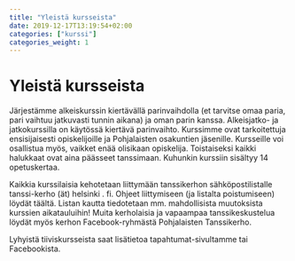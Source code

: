 ```yaml
---
title: "Yleistä kursseista"
date: 2019-12-17T13:19:54+02:00
categories: ["kurssi"]
categories_weight: 1
---
```

# Yleistä kursseista
Järjestämme alkeiskurssin kiertävällä parinvaihdolla (et tarvitse omaa paria, pari vaihtuu jatkuvasti tunnin aikana) ja oman parin kanssa. Alkeisjatko- ja jatkokurssilla on käytössä kiertävä parinvaihto. Kurssimme ovat tarkoitettuja ensisijaisesti opiskelijoille ja Pohjalaisten osakuntien jäsenille. Kursseille voi osallistua myös, vaikket enää olisikaan opiskelija. Toistaiseksi kaikki halukkaat ovat aina päässeet tanssimaan. Kuhunkin kurssiin sisältyy 14 opetuskertaa.

Kaikkia kurssilaisia kehotetaan liittymään tanssikerhon sähköpostilistalle tanssi-kerho (ät) helsinki . fi. Ohjeet liittymiseen (ja listalta poistumiseen) löydät täältä. Listan kautta tiedotetaan mm. mahdollisista muutoksista kurssien aikatauluihin! Muita kerholaisia ja vapaampaa tanssikeskustelua löydät myös kerhon Facebook-ryhmästä Pohjalaisten Tanssikerho.

Lyhyistä tiiviskursseista saat lisätietoa tapahtumat-sivultamme tai Facebookista.
